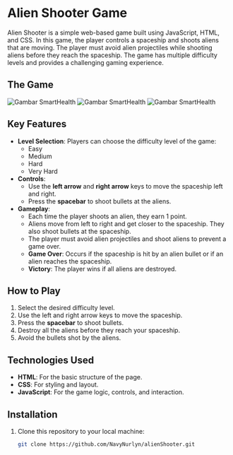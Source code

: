 # Alien Shooter Game

Alien Shooter is a simple web-based game built using JavaScript, HTML, and CSS. In this game, the player controls a spaceship and shoots aliens that are moving. The player must avoid alien projectiles while shooting aliens before they reach the spaceship. The game has multiple difficulty levels and provides a challenging gaming experience.

## The Game

![Gambar SmartHealth](https://drive.google.com/uc?export=view&id=1jeyA6ucl9mpolQPxRemqyG4B0kaYVP_n)
![Gambar SmartHealth](https://drive.google.com/uc?export=view&id=10aNzrBTF4dNfVhjSO6XF5m9485pw_WMC) 
![Gambar SmartHealth](https://drive.google.com/uc?export=view&id=1IRaMtzO6sAn_BBbyheJy2-0emlUfiRgX)

## Key Features

- **Level Selection**: Players can choose the difficulty level of the game:
  - Easy
  - Medium
  - Hard
  - Very Hard
- **Controls**:
  - Use the **left arrow** and **right arrow** keys to move the spaceship left and right.
  - Press the **spacebar** to shoot bullets at the aliens.
- **Gameplay**:
  - Each time the player shoots an alien, they earn 1 point.
  - Aliens move from left to right and get closer to the spaceship. They also shoot bullets at the spaceship.
  - The player must avoid alien projectiles and shoot aliens to prevent a game over.
  - **Game Over**: Occurs if the spaceship is hit by an alien bullet or if an alien reaches the spaceship.
  - **Victory**: The player wins if all aliens are destroyed.

## How to Play

1. Select the desired difficulty level.
2. Use the left and right arrow keys to move the spaceship.
3. Press the **spacebar** to shoot bullets.
4. Destroy all the aliens before they reach your spaceship.
5. Avoid the bullets shot by the aliens.

## Technologies Used

- **HTML**: For the basic structure of the page.
- **CSS**: For styling and layout.
- **JavaScript**: For the game logic, controls, and interaction.

## Installation

1. Clone this repository to your local machine:
   ```bash
   git clone https://github.com/NavyNurlyn/alienShooter.git
